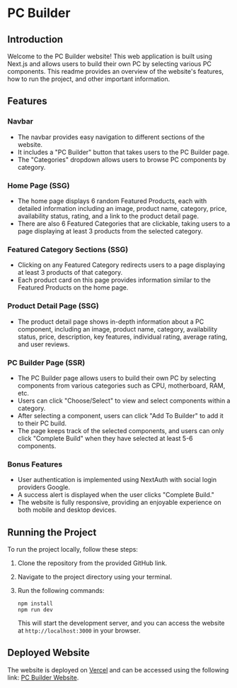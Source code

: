 # PC Builder

## Introduction

Welcome to the PC Builder website! This web application is built using Next.js and allows users to build their own PC by selecting various PC components. This readme provides an overview of the website's features, how to run the project, and other important information.

## Features

### Navbar

- The navbar provides easy navigation to different sections of the website.
- It includes a "PC Builder" button that takes users to the PC Builder page.
- The "Categories" dropdown allows users to browse PC components by category.

### Home Page (SSG)

- The home page displays 6 random Featured Products, each with detailed information including an image, product name, category, price, availability status, rating, and a link to the product detail page.
- There are also 6 Featured Categories that are clickable, taking users to a page displaying at least 3 products from the selected category.

### Featured Category Sections (SSG)

- Clicking on any Featured Category redirects users to a page displaying at least 3 products of that category.
- Each product card on this page provides information similar to the Featured Products on the home page.

### Product Detail Page (SSG)

- The product detail page shows in-depth information about a PC component, including an image, product name, category, availability status, price, description, key features, individual rating, average rating, and user reviews.

### PC Builder Page (SSR)

- The PC Builder page allows users to build their own PC by selecting components from various categories such as CPU, motherboard, RAM, etc.
- Users can click "Choose/Select" to view and select components within a category.
- After selecting a component, users can click "Add To Builder" to add it to their PC build.
- The page keeps track of the selected components, and users can only click "Complete Build" when they have selected at least 5-6 components.

### Bonus Features

- User authentication is implemented using NextAuth with social login providers Google.
- A success alert is displayed when the user clicks "Complete Build."
- The website is fully responsive, providing an enjoyable experience on both mobile and desktop devices.

## Running the Project

To run the project locally, follow these steps:

1. Clone the repository from the provided GitHub link.
2. Navigate to the project directory using your terminal.
3. Run the following commands:
   
   ```
   npm install
   npm run dev
   ```
   
   This will start the development server, and you can access the website at `http://localhost:3000` in your browser.

## Deployed Website

The website is deployed on [Vercel](https://vercel.com/) and can be accessed using the following link: [PC Builder Website](https://your-deployed-link.com).
